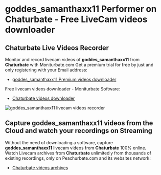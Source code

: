 # goddes_samanthaxx11 Performer on Chaturbate - Free LiveCam videos downloader

## Chaturbate Live Videos Recorder

Monitor and record livecam videos of **goddes_samanthaxx11** from **Chaturbate** with Moniturbate.com
Get a premium trial for free by just and only registering with your Email address:
* [goddes_samanthaxx11 Premium videos downloader](https://moniturbate.com/request-demo-licence-key.html)

Free livecam videos downloader - Moniturbate Software:
* [Chaturbate videos downloader](https://moniturbate.com/moniturbate-download-software.html)

![goddes_samanthaxx11 livecam videos recorder](https://peachurnet.com/templates/moniturbate-software.png)


## Capture goddes_samanthaxx11 videos from the Cloud and watch your recordings on Streaming

Without the need of downloading a software, capture **goddes_samanthaxx11** livecam videos from **Chaturbate** 100% online.
Watch Livecam archives from **Chaturbate** unlimitedly from thousands of existing recordings, only on Peachurbate.com and its websites network:
* [Chaturbate videos archives](https://peachurnet.com/)